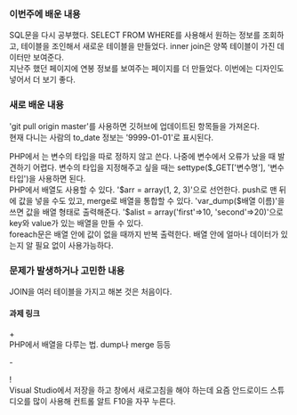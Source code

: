 <h3>이번주에 배운 내용</h3>
<p>
  SQL문을 다시 공부했다. SELECT FROM WHERE를 사용해서 원하는 정보를 조회하고, 테이블을 조인해서 새로운 테이블을 만들었다. inner join은 양쪽 테이블이 가진 데이터만 보여준다. <br>
  지난주 했던 페이지에 연봉 정보를 보여주는 페이지를 더 만들었다. 이번에는 디자인도 넣어서 더 보기 좋다.
</p>

<h3>새로 배운 내용</h3>
<p>
  'git pull origin master'를 사용하면 깃허브에 업데이트된 항목들을 가져온다.<br>
  현재 다니는 사람의 to_date 정보는 '9999-01-01'로 표시된다. <br>
</p>
<p>
  PHP에서 는 변수의 타입을 따로 정하지 않고 쓴다. 나중에 변수에서 오류가 났을 때 발견하기 어렵다. 변수의 타입을 지정해주고 싶을 때는 settype($_GET['변수명'], '변수 타입')을 사용하면 된다. <br>
  PHP에서 배열도 사용할 수 있다. '$arr = array(1, 2, 3)'으로 선언한다. push로 맨 뒤에 값을 넣을 수도 있고, merge로 배열을 통합할 수 있다. 'var_dump($배열 이름)'을 쓰면 값을 배열 형태로 출력해준다. '$alist = array('first'=>10, 'second'=>20)'으로 key와 value가 있는 배열을 만들 수 있다. <br>
 foreach문은 배열 안에 값이 없을 때까지 반복 출력한다. 배열 안에 얼마나 데이터가 있는지 알 필요 없이 사용가능하다. 
</p>

<h3>문제가 발생하거나 고민한 내용</h3>
<p>
  JOIN을 여러 테이블을 가지고 해본 것은 처음이다. 
</p>
<p>
</p>

<h4>과제 링크</h4>
<p>
</p>

<p>
  + <br>
  PHP에서 배열을 다루는 법. dump나 merge 등등
  
  \- <br>
  
  
  \! <br>
  Visual Studio에서 저장을 하고 창에서 새로고침을 해야 하는데 요즘 안드로이드 스튜디오를 많이 사용해 컨트롤 알트 F10을 자꾸 누른다. 

</p>
